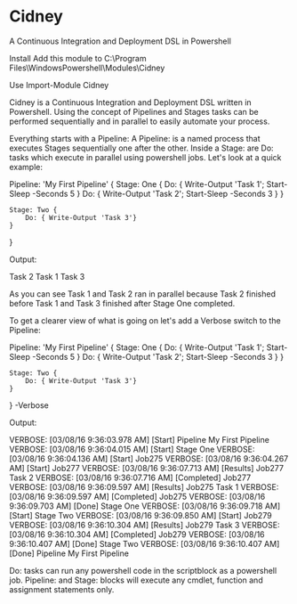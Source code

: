 # Cidney

A Continuous Integration and Deployment DSL in Powershell

Install
Add this module to C:\Program Files\WindowsPowershell\Modules\Cidney

Use
Import-Module Cidney

Cidney is a Continuous Integration and Deployment DSL written in Powershell. Using the concept of Pipelines and Stages tasks can be performed sequentially and in parallel to easily automate your process.

Everything starts with a Pipeline: A Pipeline: is a named process that executes Stages sequentially one after the other. Inside a Stage: are Do: tasks which execute in parallel using powershell jobs. Let's look at a quick example:

Pipeline: 'My First Pipeline' {
	Stage: One {
		Do: { Write-Output 'Task 1'; Start-Sleep -Seconds 5 }
		Do: { Write-Output 'Task 2'; Start-Sleep -Seconds 3 }
	}
    
    Stage: Two {
        Do: { Write-Output 'Task 3'}
    }
}

Output:

Task 2
Task 1
Task 3

As you can see Task 1 and Task 2 ran in parallel because Task 2 finished before Task 1 and Task 3 finished after Stage One completed.

To get a clearer view of what is going on let's add a Verbose switch to the Pipeline:

Pipeline: 'My First Pipeline' {
	Stage: One {
		Do: { Write-Output 'Task 1'; Start-Sleep -Seconds 5 }
		Do: { Write-Output 'Task 2'; Start-Sleep -Seconds 3 }
	}
    
    Stage: Two {
        Do: { Write-Output 'Task 3'}
    }
} -Verbose

Output:

VERBOSE: [03/08/16 9:36:03.978 AM] [Start] Pipeline My First Pipeline
VERBOSE: [03/08/16 9:36:04.015 AM] [Start] Stage One
VERBOSE: [03/08/16 9:36:04.136 AM] [Start] Job275
VERBOSE: [03/08/16 9:36:04.267 AM] [Start] Job277
VERBOSE: [03/08/16 9:36:07.713 AM] [Results] Job277
Task 2
VERBOSE: [03/08/16 9:36:07.716 AM] [Completed] Job277
VERBOSE: [03/08/16 9:36:09.597 AM] [Results] Job275
Task 1
VERBOSE: [03/08/16 9:36:09.597 AM] [Completed] Job275
VERBOSE: [03/08/16 9:36:09.703 AM] [Done] Stage One
VERBOSE: [03/08/16 9:36:09.718 AM] [Start] Stage Two
VERBOSE: [03/08/16 9:36:09.850 AM] [Start] Job279
VERBOSE: [03/08/16 9:36:10.304 AM] [Results] Job279
Task 3
VERBOSE: [03/08/16 9:36:10.304 AM] [Completed] Job279
VERBOSE: [03/08/16 9:36:10.407 AM] [Done] Stage Two
VERBOSE: [03/08/16 9:36:10.407 AM] [Done] Pipeline My First Pipeline

Do: tasks can run any powershell code in the scriptblock as a powershell job.
Pipeline: and Stage: blocks will execute any cmdlet, function and assignment statements only.
